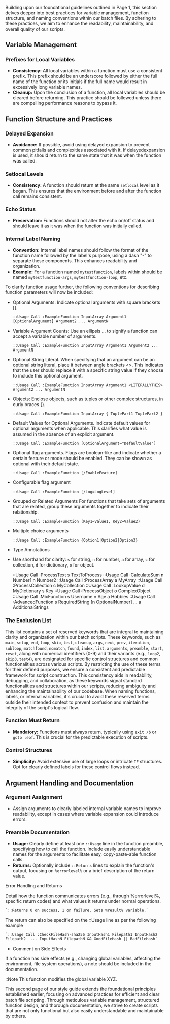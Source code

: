 
Building upon our foundational guidelines outlined in Page 1, this section delves deeper into best practices for variable management, function structure, and naming conventions within our batch files. By adhering to these practices, we aim to enhance the readability, maintainability, and overall quality of our scripts.

## Variable Management

### Prefixes for Local Variables

-   **Consistency:** All local variables within a function must use a consistent prefix. This prefix should be an underscore followed by either the full name of the function or its initials if the full name would result in excessively long variable names.
-   **Cleanup:** Upon the conclusion of a function, all local variables should be cleared before returning. This practice should be followed unless there are compelling performance reasons to bypass it.

## Function Structure and Practices

### Delayed Expansion

-   **Avoidance:** If possible, avoid using delayed expansion to prevent common pitfalls and complexities associated with it. If delayedexpansion is used, it should return to the same state that it was when the function was called.

### Setlocal Levels

-   **Consistency:** A function should return at the same `setlocal` level as it began. This ensures that the environment before and after the function call remains consistent.

### Echo Status

-   **Preservation:** Functions should not alter the echo on/off status and should leave it as it was when the function was initially called.

### Internal Label Naming

-   **Convention:** Internal label names should follow the format of the function name followed by the label's purpose, using a dash "-" to separate these components. This enhances readability and organization.
-   **Example:** For a function named `mytestfunction`, labels within should be named `mytestfunction-args`, `mytestfunction-loop`, etc.

To clarify function usage further, the following conventions for describing function parameters will now be included:

- Optional Arguments: Indicate optional arguments with square brackets [].
  
    `::Usage Call :ExampleFunction InputArray Argument1 [OptionalArgument] Argument2 ... ArgumentN`

- Variable Argument Counts: Use an ellipsis ... to signify a function can accept a variable number of arguments.

    `::Usage Call :ExampleFunction InputArray Argument1 Argument2 ... ArgumentN `

- Optional String Literal. When specifying that an argument can be an optional string literal, place it between angle brackets <>. This indicates that the user should replace it with a specific string value if they choose to include this optional argument.

    `::Usage Call :ExampleFunction InputArray Argument1 <LITERALLYTHIS> Argument2 ... ArgumentN`

- Objects: Enclose objects, such as tuples or other complex structures, in curly braces {}.

    `::Usage Call :ExampleFunction InputArray { TuplePart1 TuplePart2 }`

- Default Values for Optional Arguments. Indicate default values for optional arguments when applicable. This clarifies what value is assumed in the absence of an explicit argument.

    `::Usage Call :ExampleFunction [OptionalArgument="DefaultValue"]`

- Optional flag arguments. Flags are boolean-like and indicate whether a certain feature or mode should be enabled. They can be shown as optional with their default state.

    `::Usage Call :ExampleFunction [/EnableFeature]`

- Configurable flag argument 

    `::Usage Call :ExampleFunction [/Log=LogLevel]`

- Grouped or Related Arguments For functions that take sets of arguments that are related, group these arguments together to indicate their relationship.

    `::Usage Call :ExampleFunction (Key1=Value1, Key2=Value2)`

- Multiple choice arguments

    `::Usage Call :ExampleFunction {Option1|Option2|Option3}`

- Type Annotations

-   Use shorthand for clarity: `s` for string, `n` for number, `a` for array, `c` for collection, `d` for dictionary, `o` for object.

    ::Usage Call :ProcessText s TextToProcess
    ::Usage Call :CalculateSum n Number1 n Number2
    ::Usage Call :ProcessArray a MyArray
    ::Usage Call :ProcessCollection c MyCollection
    ::Usage Call :LookupValue d MyDictionary s Key
    ::Usage Call :ProcessObject o ComplexObject
    ::Usage Call :MixFunction s Username n Age a Hobbies
    ::Usage Call :AdvancedFunction s RequiredString [n OptionalNumber] ... a AdditionalStrings


### The Exclusion List

This list contains a set of reserved keywords that are integral to maintaining clarity and organization within our batch scripts. These keywords, such as `main`, `setup`, `end`, `loop`, `skip`, `test`, `cleanup`, `args`, `next`, `prev`, `iteration`, `subloop`, `matchfound`, `nomatch`, `found`, `index`, `list`, `arguments`, `preamble`, `start`, `reset`, along with numerical identifiers (0-9) and their variants (e.g., `loop2`, `skip3`, `test4`), are designated for specific control structures and common functionalities across various scripts. By restricting the use of these terms for their defined purposes, we ensure a consistent and predictable framework for script construction. This consistency aids in readability, debugging, and collaboration, as these keywords signal standard functionalities and structures within our scripts, reducing ambiguity and enhancing the maintainability of our codebase. When naming functions, labels, or internal variables, it's crucial to avoid these reserved terms outside their intended context to prevent confusion and maintain the integrity of the script's logical flow.

### Function Must Return

-   **Mandatory:** Functions must always return, typically using `exit /b` or `goto :eof`. This is crucial for the predictable execution of scripts.

### Control Structures

-   **Simplicity:** Avoid extensive use of large loops or intricate `IF` structures. Opt for clearly defined labels for these control flows instead.

## Argument Handling and Documentation

### Argument Assignment

-   Assign arguments to clearly labeled internal variable names to improve readability, except in cases where variable expansion could introduce errors.

### Preamble Documentation

-   **Usage:** Clearly define at least one `::Usage` line in the function preamble, specifying how to call the function. Include easily understandable names for the arguments to facilitate easy, copy-paste-able function calls.
-   **Returns:** Optionally include `::Returns` lines to explain the function's output, focusing on `%errorlevel%` or a brief description of the return value.

Error Handling and Returns

Detail how the function communicates errors (e.g., through %errorlevel%, specific return codes) and what values it returns under normal operations.

    `::Returns 0 on success, 1 on failure. Sets %result% variable.`
The return can also be specified on the ::Usage line as per the following example

    `::Usage Call :CheckFileHash-sha256 InputHash1 Filepath1 InputHash2 Filepath2  ... InputHashN FilepathN && GoodFileHash || BadFileHash`

 - Comment on Side Effects

If a function has side effects (e.g., changing global variables, affecting the environment, file system operations), a note should be included in the documentation.

::Note This function modifies the global variable XYZ.

This second page of our style guide extends the foundational principles established earlier, focusing on advanced practices for efficient and clear batch file scripting. Through meticulous variable management, structured function design, and thorough documentation, we strive to create scripts that are not only functional but also easily understandable and maintainable by others.
